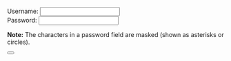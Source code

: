 
<!DOCTYPE html>
<html>
<body>

<form action="">
Username: <input type="text" name="user"><br>
Password: <input type="password" name="password">
</form>

<p><b>Note:</b> The characters in a password field are masked (shown as asterisks or circles).</p>



<container direction="vertical" version="3" min-height="44" margin="3">
  <textfield name="User Name" height="40" label="User Name" margin="20" placeholder="Please Enter Your User Name" showclearbutton="true" halign="center" id="CA563B97-739C-70B4-F61E-3E1D858B573B" binding="Dataprovider1.user_name"></textfield>
  <textfield type="hidden" name="Password" height="40" label="Password" margin="20" placeholder="Please Enter Your Password" showclearbutton="false" halign="center" id="9445F156-0A06-E45F-493E-A71A32253A67" binding="Dataprovider1.text_field"></textfield>
  <button name="btnSubmit" width="120" value="Submit" height="44" label="" fontsize="14" margin="20" valign="right" size="14" halign="Center"></button>
</container>
  </body>
</html>
